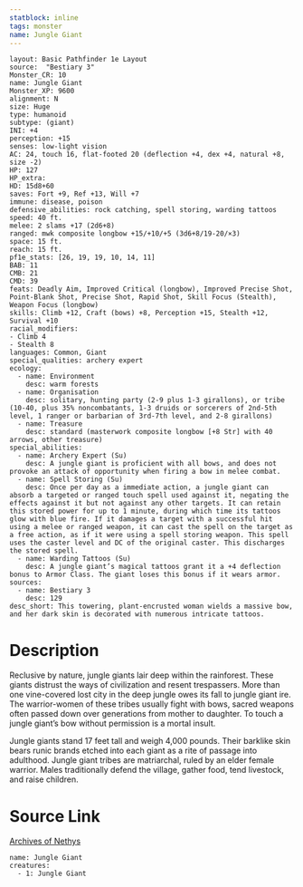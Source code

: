 ```yaml
---
statblock: inline
tags: monster
name: Jungle Giant
---
```

```statblock
layout: Basic Pathfinder 1e Layout
source:  "Bestiary 3"
Monster_CR: 10
name: Jungle Giant
Monster_XP: 9600
alignment: N
size: Huge
type: humanoid
subtype: (giant)
INI: +4
perception: +15
senses: low-light vision
AC: 24, touch 16, flat-footed 20 (deflection +4, dex +4, natural +8, size -2)
HP: 127
HP_extra: 
HD: 15d8+60
saves: Fort +9, Ref +13, Will +7
immune: disease, poison
defensive_abilities: rock catching, spell storing, warding tattoos
speed: 40 ft.
melee: 2 slams +17 (2d6+8)
ranged: mwk composite longbow +15/+10/+5 (3d6+8/19-20/×3)
space: 15 ft.
reach: 15 ft.
pf1e_stats: [26, 19, 19, 10, 14, 11]
BAB: 11
CMB: 21
CMD: 39
feats: Deadly Aim, Improved Critical (longbow), Improved Precise Shot, Point-Blank Shot, Precise Shot, Rapid Shot, Skill Focus (Stealth), Weapon Focus (longbow)
skills: Climb +12, Craft (bows) +8, Perception +15, Stealth +12, Survival +10
racial_modifiers:
- Climb 4
- Stealth 8
languages: Common, Giant
special_qualities: archery expert
ecology:
  - name: Environment
    desc: warm forests
  - name: Organisation
    desc: solitary, hunting party (2-9 plus 1-3 girallons), or tribe (10-40, plus 35% noncombatants, 1-3 druids or sorcerers of 2nd-5th level, 1 ranger or barbarian of 3rd-7th level, and 2-8 girallons)
  - name: Treasure
    desc: standard (masterwork composite longbow [+8 Str] with 40 arrows, other treasure)
special_abilities:
  - name: Archery Expert (Su)
    desc: A jungle giant is proficient with all bows, and does not provoke an attack of opportunity when firing a bow in melee combat.
  - name: Spell Storing (Su)
    desc: Once per day as a immediate action, a jungle giant can absorb a targeted or ranged touch spell used against it, negating the effects against it but not against any other targets. It can retain this stored power for up to 1 minute, during which time its tattoos glow with blue fire. If it damages a target with a successful hit using a melee or ranged weapon, it can cast the spell on the target as a free action, as if it were using a spell storing weapon. This spell uses the caster level and DC of the original caster. This discharges the stored spell.
  - name: Warding Tattoos (Su)
    desc: A jungle giant’s magical tattoos grant it a +4 deflection bonus to Armor Class. The giant loses this bonus if it wears armor.
sources:
  - name: Bestiary 3
    desc: 129
desc_short: This towering, plant-encrusted woman wields a massive bow, and her dark skin is decorated with numerous intricate tattoos.
```
# Description
Reclusive by nature, jungle giants lair deep within the rainforest. These giants distrust the ways of civilization and resent trespassers. More than one vine-covered lost city in the deep jungle owes its fall to jungle giant ire. The warrior-women of these tribes usually fight with bows, sacred weapons often passed down over generations from mother to daughter. To touch a jungle giant’s bow without permission is a mortal insult.

Jungle giants stand 17 feet tall and weigh 4,000 pounds. Their barklike skin bears runic brands etched into each giant as a rite of passage into adulthood. Jungle giant tribes are matriarchal, ruled by an elder female warrior. Males traditionally defend the village, gather food, tend livestock, and raise children.
# Source Link
[Archives of Nethys](https://aonprd.com/MonsterDisplay.aspx?ItemName=Jungle%20Giant)
```encounter-table
name: Jungle Giant
creatures:
  - 1: Jungle Giant
```
